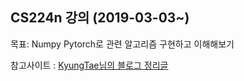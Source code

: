 ## CS224n 강의 (2019-03-03~)

목표: Numpy Pytorch로 관련 알고리즘 구현하고 이해해보기 

참고사이트 : [KyungTae님의 블로그 정리글](https://m.blog.naver.com/PostView.nhn?blogId=jujbob&logNo=221155564430&targetKeyword=&targetRecommendationCode=1&proxyReferer=https%3A%2F%2Fwww.google.com%2F)

